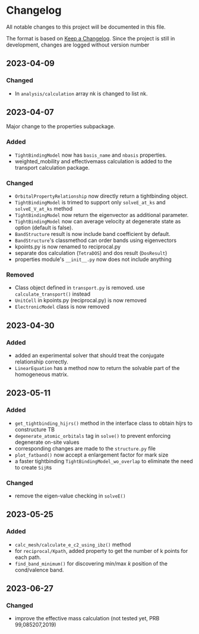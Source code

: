 # Changelog

All notable changes to this project will be documented in this file.

The format is based on [Keep a Changelog](https://keepachangelog.com/en/1.0.0/).
Since the project is still in development, changes are logged without version number

## 2023-04-09

### Changed

- In `analysis/calculation` array nk is changed to list nk.

## 2023-04-07

Major change to the properties subpackage.

### Added

- `TightBindingModel` now has `basis_name` and `nbasis` properties.
- weighted_mobility and effectivemass calculation is added to the transport calculation package. 

### Changed

- `OrbitalPropertyRelationship` now directly return a tightbinding object. 
- `TightBindingModel` is trimed to support only `solveE_at_ks` and `solveE_V_at_ks` method
- `TightBindingModel` now return the eigenvector as additional parameter.
- `TightBindingModel` now can average velocity at degenerate state as option (default is false).
- `BandStructure` result is now include band coefficient by default.
- `BandStructure`'s classmethod can order bands using eigenvectors
- kpoints.py is now renamed to reciprocal.py
- separate dos calculation (`TetraDOS`) and dos result (`DosResult`)
- properties module's `__init__.py` now does not include anything

### Removed

- Class object defined in `transport.py` is removed. use `calculate_transport()` instead
- `UnitCell` in kpoints.py (reciprocal.py) is now removed
- `ElectronicModel` class is now removed

## 2023-04-30

### Added

- added an experimental solver that should treat the conjugate relationship correctly.
- `LinearEquation` has a method now to return the solvable part of the homogeneous matrix.

## 2023-05-11

### Added

- `get_tightbinding_hijrs()` method in the interface class to obtain hijrs to constructure TB
- `degenerate_atomic_orbitals` tag in `solve()` to prevent enforcing degenerate on-site values
- corresponding changes are made to the `structure.py` file
- `plot_fatband()` now accept a enlargement factor for mark size
- a faster tightbinding `TightBindingModel_wo_overlap` to eliminate the need to create `SijR`s

### Changed

- remove the eigen-value checking in `solveE()`

## 2023-05-25

### Added

- `calc_mesh/calculate_e_c2_using_ibz()` method
- for `reciprocal/Kpath`, added property to get the number of k points for each path.
- `find_band_minimum()` for discovering min/max $k$ position of the cond/valence band.

## 2023-06-27

### Changed 

- improve the effective mass calculation (not tested yet, PRB 99,085207,2019)
